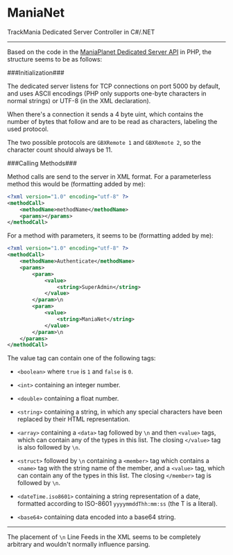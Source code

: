 ManiaNet
========

TrackMania Dedicated Server Controller in C#/.NET

-------------------------------------------------

Based on the code in the [ManiaPlanet Dedicated Server API](https://github.com/maniaplanet/dedicated-server-api/tree/master/libraries/Maniaplanet/DedicatedServer) in PHP,
the structure seems to be as follows:

###Initialization###

The dedicated server listens for TCP connections on port 5000 by default, and uses ASCII encodings (PHP only supports one-byte characters in normal strings) or UTF-8 (in the XML declaration).

When there's a connection it sends a 4 byte uint, which contains the number of bytes that follow and are to be read as characters, labeling the used protocol.

The two possible protocols are `GBXRemote 1` and `GBXRemote 2`, so the character count should always be 11.

###Calling Methods###

Method calls are send to the server in XML format. For a parameterless method this would be (formatting added by me):

``` XML
<?xml version="1.0" encoding="utf-8" ?>
<methodCall>
	<methodName>methodName</methodName>
	<params></params>
</methodCall>
```

For a method with parameters, it seems to be (formatting added by me):

``` XML
<?xml version="1.0" encoding="utf-8" ?>
<methodCall>
	<methodName>Authenticate</methodName>
	<params>
		<param>
			<value>
				<string>SuperAdmin</string>
			</value>
		</param>\n
		<param>
			<value>
				<string>ManiaNet</string>
			</value>
		</param>\n
	</params>
</methodCall>
```

The value tag can contain one of the following tags:

* `<boolean>` where `true` is `1` and `false` is `0`.

* `<int>` containing an integer number.

* `<double>` containing a float number.

* `<string>` containing a string, in which any special characters have been replaced by their HTML representation.

* `<array>` containing a `<data>` tag followed by `\n` and then `<value>` tags, which can contain any of the types in this list. The closing `</value>` tag is also followed by `\n`.

* `<struct>` followed by `\n` containing a `<member>` tag which contains a `<name>` tag with the string name of the member, and a `<value>` tag, which can contain any of the types in this list. The closing `</member>` tag is followed by `\n`.

* `<dateTime.iso8601>` containing a string representation of a date, formatted according to ISO-8601 `yyyymmddThh:mm:ss` (the T is a literal).

* `<base64>` containing data encoded into a base64 string.

--------------------------------------------------------------------------------------------------------------------------------------------------------------------------------------------------------------------------------------------------

The placement of `\n` Line Feeds in the XML seems to be completely arbitrary and wouldn't normally influence parsing.
